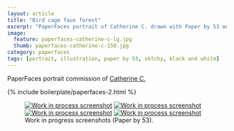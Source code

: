 ```yaml
---
layout: article
title: "Bird cage faux forest"
excerpt: "PaperFaces portrait of Catherine C. drawn with Paper by 53 on an iPad."
image: 
  feature: paperfaces-catherine-c-lg.jpg
  thumb: paperfaces-catherine-c-150.jpg
category: paperfaces
tags: [portrait, illustration, paper by 53, sktchy, black and white]
---
```


PaperFaces portrait commission of [Catherine C.](http://sktchy.com/4het8)

{% include boilerplate/paperfaces-2.html %}

<figure class="half">
	<a href="{{ site.url }}/images/paperfaces-catherine-c-process-1-lg.jpg"><img src="{{ site.url }}/images/paperfaces-catherine-c-process-1-600.jpg" alt="Work in process screenshot"></a>
	<a href="{{ site.url }}/images/paperfaces-catherine-c-process-2-lg.jpg"><img src="{{ site.url }}/images/paperfaces-catherine-c-process-2-600.jpg" alt="Work in process screenshot"></a>
	<a href="{{ site.url }}/images/paperfaces-catherine-c-process-3-lg.jpg"><img src="{{ site.url }}/images/paperfaces-catherine-c-process-3-600.jpg" alt="Work in process screenshot"></a>
	<a href="{{ site.url }}/images/paperfaces-catherine-c-process-4-lg.jpg"><img src="{{ site.url }}/images/paperfaces-catherine-c-process-4-600.jpg" alt="Work in process screenshot"></a>
	<figcaption>Work in progress screenshots (Paper by 53).</figcaption>
</figure>